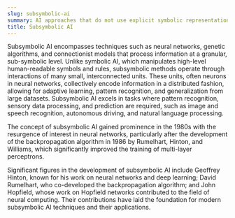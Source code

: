 ```yaml
---
slug: subsymbolic-ai
summary: AI approaches that do not use explicit symbolic representation of knowledge but instead rely on distributed, often neural network-based methods to process and learn from data.
title: Subsymbolic AI
---
```


Subsymbolic AI encompasses techniques such as neural networks, genetic algorithms, and connectionist models that process information at a granular, sub-symbolic level. Unlike symbolic AI, which manipulates high-level human-readable symbols and rules, subsymbolic methods operate through interactions of many small, interconnected units. These units, often neurons in neural networks, collectively encode information in a distributed fashion, allowing for adaptive learning, pattern recognition, and generalization from large datasets. Subsymbolic AI excels in tasks where pattern recognition, sensory data processing, and prediction are required, such as image and speech recognition, autonomous driving, and natural language processing.

The concept of subsymbolic AI gained prominence in the 1980s with the resurgence of interest in neural networks, particularly after the development of the backpropagation algorithm in 1986 by Rumelhart, Hinton, and Williams, which significantly improved the training of multi-layer perceptrons.

Significant figures in the development of subsymbolic AI include Geoffrey Hinton, known for his work on neural networks and deep learning; David Rumelhart, who co-developed the backpropagation algorithm; and John Hopfield, whose work on Hopfield networks contributed to the field of neural computing. Their contributions have laid the foundation for modern subsymbolic AI techniques and their applications.